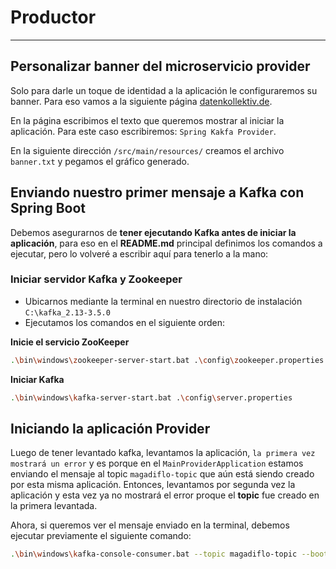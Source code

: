 # Productor

---

## Personalizar banner del microservicio provider

Solo para darle un toque de identidad a la aplicación le configuraremos su banner. Para eso vamos a la siguiente
página [datenkollektiv.de](https://devops.datenkollektiv.de/banner.txt/index.html).

En la página escribimos el texto que queremos mostrar al iniciar la aplicación. Para este caso escribiremos:
`Spring Kakfa Provider`.

En la siguiente dirección `/src/main/resources/` creamos el archivo `banner.txt` y pegamos el gráfico generado.

## Enviando nuestro primer mensaje a Kafka con Spring Boot

Debemos asegurarnos de **tener ejecutando Kafka antes de iniciar la aplicación**, para eso en el **README.md** principal
definimos los comandos a ejecutar, pero lo volveré a escribir aquí para tenerlo a la mano:

### Iniciar servidor Kafka y Zookeeper

- Ubicarnos mediante la terminal en nuestro directorio de instalación `C:\kafka_2.13-3.5.0`
- Ejecutamos los comandos en el siguiente orden:

**Inicie el servicio ZooKeeper**

```bash
.\bin\windows\zookeeper-server-start.bat .\config\zookeeper.properties
```

**Iniciar Kafka**

````bash
.\bin\windows\kafka-server-start.bat .\config\server.properties
````

## Iniciando la aplicación Provider

Luego de tener levantado kafka, levantamos la aplicación, `la primera vez mostrará un error` y es porque en el
`MainProviderApplication` estamos enviando el mensaje al topic `magadiflo-topic` que aún está siendo creado por esta
misma aplicación. Entonces, levantamos por segunda vez la aplicación y esta vez ya no mostrará el error proque el
**topic** fue creado en la primera levantada.

Ahora, si queremos ver el mensaje enviado en la terminal, debemos ejecutar previamente el siguiente comando:

````bash
.\bin\windows\kafka-console-consumer.bat --topic magadiflo-topic --bootstrap-server localhost:9092
````
